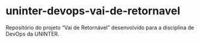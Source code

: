 # uninter-devops-vai-de-retornavel
Repositório do projeto “Vai de Retornável” desenvolvido para a disciplina de DevOps da UNINTER.
